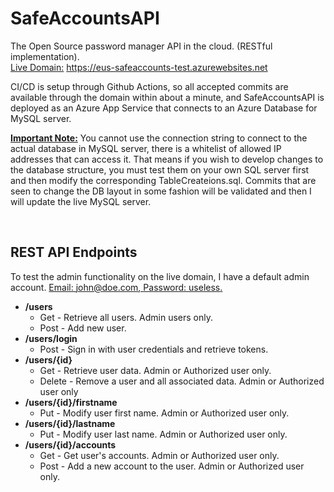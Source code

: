 # SafeAccountsAPI
The Open Source password manager API in the cloud. (RESTful implementation).<br />
<ins>Live Domain:</ins> https://eus-safeaccounts-test.azurewebsites.net

CI/CD is setup through Github Actions, so all accepted commits are available through the domain within about a minute, and SafeAccountsAPI is deployed as an Azure App Service that connects to an Azure Database for MySQL server.


<ins>**Important Note:**</ins> You cannot use the connection string to connect to the actual database in MySQL server, there is a whitelist of allowed IP addresses that can access it. That means if you wish to develop changes to the database structure, you must test them on your own SQL server first and then modify the corresponding TableCreateions.sql. Commits that are seen to change the DB layout in some fashion will be validated and then I will update the live MySQL server.

&nbsp;

## REST API Endpoints

To test the admin functionality on the live domain, I have a default admin account. <ins>Email: john@doe.com, <ins>Password: useless</ins>.


* **/users**
  * Get - Retrieve all users. Admin users only.
  * Post - Add new user.
* **/users/login**
  * Post - Sign in with user credentials and retrieve tokens.
* **/users/{id}**
  * Get - Retrieve user data. Admin or Authorized user only.
  * Delete - Remove a user and all associated data. Admin or Authorized user only
* **/users/{id}/firstname**
  * Put - Modify user first name. Admin or Authorized user only.
* **/users/{id}/lastname**
  * Put - Modify user last name. Admin or Authorized user only.
* **/users/{id}/accounts**
  * Get - Get user's accounts. Admin or Authorized user only.
  * Post - Add a new account to the user. Admin or Authorized user only.
